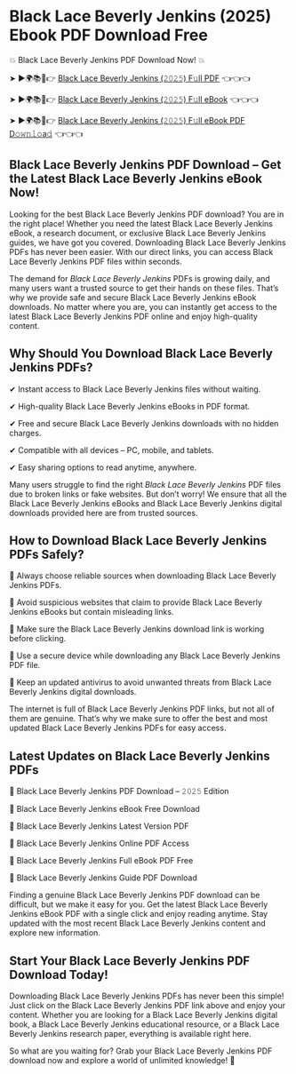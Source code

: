 # Black Lace Beverly Jenkins (2025) Ebook PDF Download Free

💥 Black Lace Beverly Jenkins PDF Download Now! 💥

➤ ►🌍📚📱👉 [Black Lace Beverly Jenkins (𝟸𝟶𝟸𝟻) F𝚞ll PDF](https://getpdf.xyz/black-lace-beverly-jenkins) 👈👈👈


➤ ►🌍📚📱👉 [Black Lace Beverly Jenkins (𝟸𝟶𝟸𝟻) F𝚞ll eBook](https://getpdf.xyz/black-lace-beverly-jenkins) 👈👈👈


➤ ►🌍📚📱👉 [Black Lace Beverly Jenkins (𝟸𝟶𝟸𝟻) F𝚞ll eBook PDF D𝚘𝚠𝚗𝚕𝚘a𝚍](https://getpdf.xyz/black-lace-beverly-jenkins) 👈👈👈


## Black Lace Beverly Jenkins PDF Download – Get the Latest Black Lace Beverly Jenkins eBook Now!

Looking for the best Black Lace Beverly Jenkins PDF download? You are in the right place! Whether you need the latest Black Lace Beverly Jenkins eBook, a research document, or exclusive Black Lace Beverly Jenkins guides, we have got you covered. Downloading Black Lace Beverly Jenkins PDFs has never been easier. With our direct links, you can access Black Lace Beverly Jenkins PDF files within seconds.

The demand for *Black Lace Beverly Jenkins* PDFs is growing daily, and many users want a trusted source to get their hands on these files. That’s why we provide safe and secure Black Lace Beverly Jenkins eBook downloads. No matter where you are, you can instantly get access to the latest Black Lace Beverly Jenkins PDF online and enjoy high-quality content.

## Why Should You Download Black Lace Beverly Jenkins PDFs?

✔ Instant access to Black Lace Beverly Jenkins files without waiting.

✔ High-quality Black Lace Beverly Jenkins eBooks in PDF format.

✔ Free and secure Black Lace Beverly Jenkins downloads with no hidden charges.

✔ Compatible with all devices – PC, mobile, and tablets.

✔ Easy sharing options to read anytime, anywhere.

Many users struggle to find the right *Black Lace Beverly Jenkins* PDF files due to broken links or fake websites. But don’t worry! We ensure that all the Black Lace Beverly Jenkins eBooks and Black Lace Beverly Jenkins digital downloads provided here are from trusted sources.

## How to Download Black Lace Beverly Jenkins PDFs Safely?

📌 Always choose reliable sources when downloading Black Lace Beverly Jenkins PDFs.

📌 Avoid suspicious websites that claim to provide Black Lace Beverly Jenkins eBooks but contain misleading links.

📌 Make sure the Black Lace Beverly Jenkins download link is working before clicking.

📌 Use a secure device while downloading any Black Lace Beverly Jenkins PDF file.

📌 Keep an updated antivirus to avoid unwanted threats from Black Lace Beverly Jenkins digital downloads.

The internet is full of Black Lace Beverly Jenkins PDF links, but not all of them are genuine. That’s why we make sure to offer the best and most updated Black Lace Beverly Jenkins PDFs for easy access.

## Latest Updates on Black Lace Beverly Jenkins PDFs

🔹 Black Lace Beverly Jenkins PDF Download – 𝟸𝟶𝟸𝟻 Edition

🔹 Black Lace Beverly Jenkins eBook Free Download

🔹 Black Lace Beverly Jenkins Latest Version PDF

🔹 Black Lace Beverly Jenkins Online PDF Access

🔹 Black Lace Beverly Jenkins Full eBook PDF Free

🔹 Black Lace Beverly Jenkins Guide PDF Download

Finding a genuine Black Lace Beverly Jenkins PDF download can be difficult, but we make it easy for you. Get the latest Black Lace Beverly Jenkins eBook PDF with a single click and enjoy reading anytime. Stay updated with the most recent Black Lace Beverly Jenkins content and explore new information.

## Start Your Black Lace Beverly Jenkins PDF Download Today!

Downloading Black Lace Beverly Jenkins PDFs has never been this simple! Just click on the Black Lace Beverly Jenkins PDF link above and enjoy your content. Whether you are looking for a Black Lace Beverly Jenkins digital book, a Black Lace Beverly Jenkins educational resource, or a Black Lace Beverly Jenkins research paper, everything is available right here.

So what are you waiting for? Grab your Black Lace Beverly Jenkins PDF download now and explore a world of unlimited knowledge! 🚀